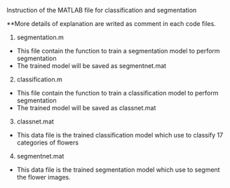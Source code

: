 Instruction of the MATLAB file for classification and segmentation

**More details of explanation are writed as comment in each code files.

1) segmentation.m
- This file contain the function to train a segmentation model to perform segmentation
- The trained model will be saved as segmentnet.mat

2) classification.m
- This file contain the function to train a classification model to perform segmentation
- The trained model will be saved as classnet.mat

3) classnet.mat
- This data file is the trained classification model which use to classify 17 categories of flowers

4) segmentnet.mat
- This data file is the trained segmentation model which use to segment the flower images.
